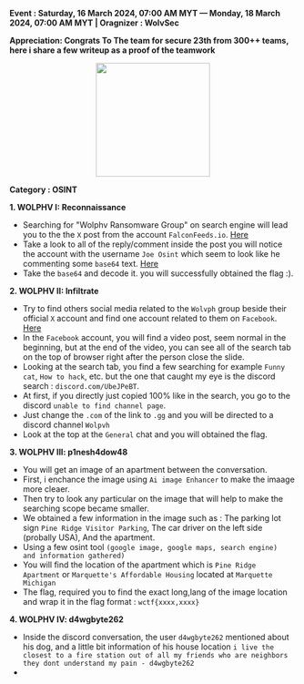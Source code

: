 **Event :  Saturday, 16 March 2024, 07:00 AM MYT — Monday, 18 March 2024, 07:00 AM MYT | Oragnizer : WolvSec**<br>

**Appreciation: Congrats To The team for secure 23th from 300++ teams, here i share a few writeup as a proof of the teamwork**


<p align="center">
   <img src="https://miro.medium.com/v2/resize:fit:300/format:webp/0*QjGHN8bu9hZIaz-n" width=200>
</p>


**Category : OSINT**

**1. WOLPHV I: Reconnaissance**

- Searching for "Wolphv Ransomware Group" on search engine will lead you to the the `X` post from the account `FalconFeeds.io`. [Here](https://twitter.com/FalconFeedsio/status/1706989111414849989)
- Take a look to all of the reply/comment inside the post you will notice the account with the username `Joe Osint` which seem to look like he commenting some `base64` text. [Here](https://twitter.com/JoeOsint__)
- Take the `base64` and decode it. you will successfully obtained the flag :).

**2. WOLPHV II: Infiltrate**

- Try to find others social media related to the `Wolvph` group beside their official `X` account and find one account related to them on `Facebook`. [Here](https://www.facebook.com/groups/921721029413388/?hoisted_section_header_type=recently_seen&multi_permalinks=921722342746590)
- In the `Facebook` account, you will find a video post, seem normal in the beginning, but at the end of the video, you can see all of the search tab on the top of browser right after the person close the slide.
- Looking at the search tab, you find a few searching for example `Funny cat`, `How to hack`, etc. but the one that caught my eye is the discord search : `discord.com/UbeJPeBT`.
- At first, if you directly just copied 100% like in the search, you go to the discord `unable to find channel page`.
- Just change the `.com` of the link to `.gg` and you will be directed to a discord channel `Wolpvh`
- Look at the top at the `General` chat and you will obtained the flag.

**3. WOLPHV III: p1nesh4dow48**

- You will get an image of an apartment between the conversation.
- First, i enchance the image using `Ai image Enhancer` to make the imaage more cleaer.
- Then try to look any particular on the image that will help to make the searching scope became smaller.
- We obtained a few information in the image such as : The parking lot sign `Pine Ridge Visitor Parking`, The car driver on the left side (probally USA), And the apartment.
- Using a few osint tool `(google image, google maps, search engine)  and information gathered)`
- You will find the location of the apartment which is `Pine Ridge Apartment` or `Marquette's Affordable Housing` located at  `Marquette Michigan`
- The flag, required you to find the exact long,lang of the image location and wrap it in the flag format : `wctf{xxxx,xxxx}`

**4. WOLPHV IV: d4wgbyte262**

- Inside the discord conversation, the user `d4wgbyte262` mentioned about his dog, and a little bit information of his house location `i live the closest to a fire station out of all my friends who are neighbors they dont understand my pain - d4wgbyte262 `
- 
